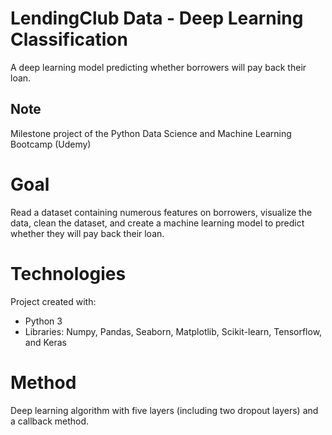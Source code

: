 # LendingClub Data - Deep Learning Classification
A deep learning model predicting whether borrowers will pay back their loan.

## Note
Milestone project of the Python Data Science and Machine Learning Bootcamp (Udemy)

# Goal
Read a dataset containing numerous features on borrowers, visualize the data, clean the dataset, and create a machine learning model to predict whether they will pay back their loan. 

# Technologies
Project created with:
* Python 3
* Libraries: Numpy, Pandas, Seaborn, Matplotlib, Scikit-learn, Tensorflow, and Keras

# Method
Deep learning algorithm with five layers (including two dropout layers) and a callback method. 

